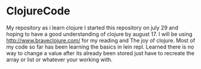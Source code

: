 # ClojureCode
My repository as i learn clojure
I started this repository on july 29 and hoping to have a good understanding of clojure by august 17.
I will be using http://www.braveclojure.com/ for my reading and The joy of clojure.
Most of my code so far has been learning the basics in lein repl.
Learned there is no way to change a value after its already been stored just have to recreate the array or list or whatever your working with.








